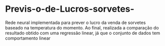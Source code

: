 # Previs-o-de-Lucros-sorvetes-
Rede neural implementada para prever o lucro da venda de sorvetes baseado na temperatura do momento. Ao final, realizada a comparação do resultado obtido com uma regressão linear, já que o conjunto de dados tem comportamento linear
